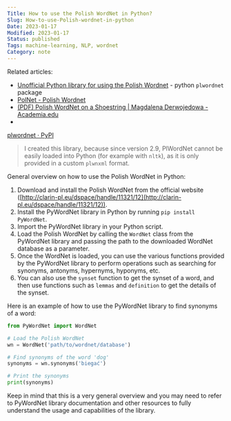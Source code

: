 ```yaml
---
Title: How to use the Polish WordNet in Python?
Slug: How-to-use-Polish-wordnet-in-python
Date: 2023-01-17
Modified: 2023-01-17
Status: published
Tags: machine-learning, NLP, wordnet
Category: note
---
```

Related articles:
- [Unofficial Python library for using the Polish Wordnet](https://pythonawesome.com/unofficial-python-library-for-using-the-polish-wordnet/) - python
`plwordnet` package
- [PolNet - Polish Wordnet](http://ltc.amu.edu.pl/polnet/)
- [(PDF) Polish WordNet on a Shoestring | Magdalena Derwojedowa - Academia.edu](https://www.academia.edu/67032319/Polish_WordNet_on_a_Shoestring)
- 

[plwordnet · PyPI](https://pypi.org/project/plwordnet/)
> I created this library, because since version 2.9, PlWordNet cannot be easily loaded into Python (for example with `nltk`), as it is only provided in a custom `plwnxml` format.

General overview on how to use the Polish WordNet in Python:

1.  Download and install the Polish WordNet from the official website ([http://clarin-pl.eu/dspace/handle/11321/12](http://clarin-pl.eu/dspace/handle/11321/12)).
2.  Install the PyWordNet library in Python by running `pip install PyWordNet`.
3.  Import the PyWordNet library in your Python script.
4.  Load the Polish WordNet by calling the `WordNet` class from the PyWordNet library and passing the path to the downloaded WordNet database as a parameter.
5.  Once the WordNet is loaded, you can use the various functions provided by the PyWordNet library to perform operations such as searching for synonyms, antonyms, hypernyms, hyponyms, etc.
6.  You can also use the `synset` function to get the synset of a word, and then use functions such as `lemmas` and `definition` to get the details of the synset.

Here is an example of how to use the PyWordNet library to find synonyms of a word:

```python
from PyWordNet import WordNet

# Load the Polish WordNet
wn = WordNet('path/to/wordnet/database')

# Find synonyms of the word 'dog'
synonyms = wn.synonyms('biegać')

# Print the synonyms
print(synonyms)

```
Keep in mind that this is a very general overview and you may need to refer to PyWordNet library documentation and other resources to fully understand the usage and capabilities of the library.